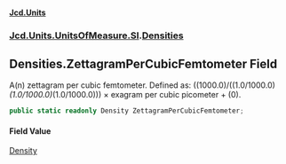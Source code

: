 #### [Jcd.Units](index.md 'index')
### [Jcd.Units.UnitsOfMeasure.SI](Jcd.Units.UnitsOfMeasure.SI.md 'Jcd.Units.UnitsOfMeasure.SI').[Densities](Densities.md 'Jcd.Units.UnitsOfMeasure.SI.Densities')

## Densities.ZettagramPerCubicFemtometer Field

A(n) zettagram per cubic femtometer. Defined as: ((1000.0)/((1.0/1000.0)*(1.0/1000.0)*(1.0/1000.0))) × exagram per cubic picometer + (0).

```csharp
public static readonly Density ZettagramPerCubicFemtometer;
```

#### Field Value
[Density](Density.md 'Jcd.Units.UnitTypes.Density')